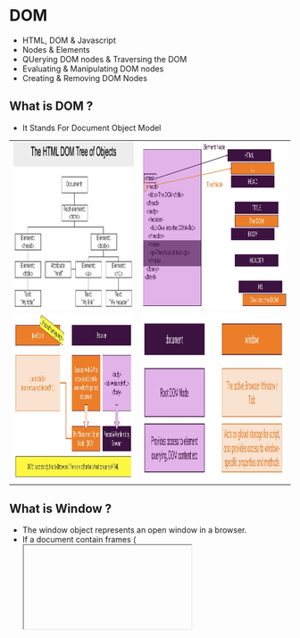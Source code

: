 # DOM
- HTML, DOM & Javascript
- Nodes & Elements
- QUerying DOM nodes & Traversing the DOM
- Evaluating & Manipulating DOM nodes
- Creating & Removing DOM Nodes
  
## What is DOM ?
- It Stands For Document Object Model
<table>
<tr>
<td>
  <img src="https://github.com/spdobest/JavaScriptUdemy/blob/master/ReadMe/images/DOM_TreeStructure.png" width="500" height="300" /> 
 </td>
<td>
<img src="https://github.com/spdobest/JavaScriptUdemy/blob/master/ReadMe/images/documentTreeStructure.png" width="600" height="300" />
</td>
</tr>
  <tr>
<td>
  <img src="https://github.com/spdobest/JavaScriptUdemy/blob/master/ReadMe/images/domPageLoading.png" width="500" height="300" /> 
 </td>
<td>
<img src="https://github.com/spdobest/JavaScriptUdemy/blob/master/ReadMe/images/documentsAndElementsInDom.png" width="500" height="300" />
</td>
</tr>
</table>  

## What is Window ?
- The window object represents an open window in a browser.
- If a document contain frames (<iframe> tags), the browser creates one window object for the HTML document, and one additional window object for each frame.
- Window contain other elements like document.

## What is Document ?
- The document object represents your web page.
- If you want to access any element in an HTML page, you always start with accessing the document object.
- Below are some examples of how you can use the document object to access and manipulate HTML.
- After loading any webpage, go to console, type document, you will see all the variables stored in the document object.
- Now type ```console.dir(document);``` inthe console of the webpage.
- Now you can print the each element like this ```console.dir($0);```. It will print the first node in document

## Querying Element
- DOM nodes are just Javascript objects in the end - i.e reference values
- These values returns Object References.
- type in console ```document.getElementById('id');``` it will print elements details in console
- Now Type in console ```console.dir(`document.getElementById('id'));``` it will print the element object details
- You can store the element object in any constant and do the operation in console.
- By using the querySelector, you can list down all the elements with the id and you can manipulate the data in html page without loading the page again
- 
- **querySelector('.id'), querySelectorAll('id') getElementById('id')**
<table>
<tr>
<td>
  <img src="https://github.com/spdobest/JavaScriptUdemy/blob/master/ReadMe/images/queryElementExample.png" width="500" height="300" /> 
 </td>
<td>
<img src="https://github.com/spdobest/JavaScriptUdemy/blob/master/ReadMe/images/NodesAndQuery.png" width="600" height="300" />
</td>
</tr>
</table  

- **SOME OF THE NOTES ON NODE QUERY METHODS**
- Here's a summary of the various methods you got to reach out to DOM elements (note: you can only query for element nodes).
- Besides the below query methods, you also got these special properties on the document object to select parts of the document:
- **document.body** => Selects the <body> element node   
- **document.head** => Selects the <head> element node.
- **document.documentElement** => Selects the <html> element node 
- **QUERY METHODS** 
  - **document.querySelector(<CSS selector>);**
  - Takes any CSS selector (e.g. '#some-id', '.some-class' or 'div p.some-class') and returns the first (!) matching element in the DOM. Returns null if no matching element could be found.
  - More information: https://developer.mozilla.org/en-US/docs/Web/API/Document/querySelector
  
  - **document.getElementById(<ID>);**
  - Takes an ID (without #, just the id name) and returns the element that has this id. Since the same ID shouldn't occur more than once on your page, it'll always return exactly that one element. Returns null if no element with the specified ID could be found.
  - More information: https://developer.mozilla.org/en-US/docs/Web/API/Document/getElementById

  - **document.querySelectorAll(<CSS selector>);**
  - Takes any CSS selector (e.g. '#some-id', '.some-class' or 'div p.some-class') and returns all matching elements in the DOM as a static (non-live) NodeList. Returns and empty NodeList if no matching element could be found.
  - More information: https://developer.mozilla.org/en-US/docs/Web/API/Document/querySelectorAll
  
  - **document.getElementsByClassName(<CSS CLASS>);**
  - Takes a CSS class g (e.g. 'some-class') and returns a live HTMLCollection of matched elements in your DOM. Returns an empty HTMLCollection if not matching elements were found.
  - More information: https://developer.mozilla.org/en-US/docs/Web/API/Document/getElementsByClassName
  
  - **document.getElementsByTagName(<HTML TAG>);**
  - Takes an HTML tag (e.g. 'p') and returns a live HTMLCollection of matched elements in your DOM. Returns an empty HTMLCollection if not matching elements were found.
  - More information: https://developer.mozilla.org/en-US/docs/Web/API/Element/getElementsByTagName
  - There also is the getElementsByName() method which really isn't used commonly (https://developer.mozilla.org/en-US/docs/Web/API/Document/getElementsByName).
  
## Selecting Element in DOM
- By using the document.querySelector('.id') - you will get list of elements in the console
- document.querySelector('.id')
- document.querySelector('ul li:first-of-type')
## Exploring and Changing DOM properties 
- Search mdn h1 element and select the first link
<img src="https://github.com/spdobest/JavaScriptUdemy/blob/master/ReadMe/images/evaluatingElementId.png" width="500" height="300" />  

- Look at the below example, how to change the content of the elements
- h1.style.color = 'red'
- h1.style.backgroundColor = 'black'
- **NOTE : How to know which properties are available**
- Just type ```console.dir(h1);```
- For More details Follow **https://developer.mozilla.org/en-US/docs/Web/API/HTMLHeadingElement**

- <img src="https://github.com/spdobest/JavaScriptUdemy/blob/master/ReadMe/images/changeElementCOntent.png" width="500" height="300" />  

## Attributes and Properties
- Attribute name is not same as property, both are different
- You can change the attribute by using this ```input.setAttribute('value','Some Other property');```

<img src="https://github.com/spdobest/JavaScriptUdemy/blob/master/ReadMe/images/attributesVsProperties.png" width="500" height="300" />  

## Selecting Multiple Elements
- document.querySelector('.id')
- document.querySelector('#id') : It will select the element with id as id
- document.querySelector('id')
- 
```
    const liItems = document.querySelector('li');
    for(const item of liItems){
      console.dir(item);
    }
```
- **Difference between document.querySelector('#someId') and document.getElementById('someId')
    - QuerySelector uses a CSS selector and can match ANY elements( depending on provided selector)
    - getElementById looks only for the ID
- **ASSIGNMENT**
    - Which challenges did you face, how did you overcome them?
    - Side-note: DON'T share your code, only share your thoughts. Compare your code to mine (solution video + attached code).
- const alLis =  document.querySelectorAll(li)
- allLis will contains all li node element in the document
```
    const listItemElements = document.getElementsByTagName(li);
    for( const liElement of listItemElements){
        console.dir(liElement);
    }
```
- How to chenga the property of an Element
```
    const h1 = document.getElementById('id');
    h1.textContent = 'Hello New Text!';
    h1.style.color = 'white';
    h1.style.backgroundColor = 'black';
    
```  
## DOM Assignment
- Select this task atleast in 2 different ways and change the background color to black and text color to white
- Change the document title (<head> title</head>) to Assignment solved. Use 2 different way to get access to the <title> element via querySelector on Document and querySelector on  the certain property field in the document
- Select h1 element on this page and change the text to Assignment Solved!.

## DOM Traversal
<img src="https://github.com/spdobest/JavaScriptUdemy/blob/master/ReadMe/images/traversingChildNodeStructure.png" width="500" height="300" /> 
 
## Traversing Child Node
- For more details follor **https://www.digitalocean.com/community/tutorials/how-to-traverse-the-dom**
<img src="https://github.com/spdobest/JavaScriptUdemy/blob/master/ReadMe/images/traversingChildStruucture1.png" width="600" height="300" />
```
<html>
<head> <title> My title</title> </head>
<body>
  <header> <h1 id="main-title">My Title</h1></header>
  <ul>
    <li class="listItem"> List Item1</li>
    <li class="listItem"> List Item2</li>
    <li class="listItem"> List Item3</li>
  </ul>  
  <input type="text" value="default text"/>
</body>
</html>
```
- **document.querySelector('li');** - it will select the first <li> node
- We can select the list of li nodes by this  document.querySelector('.listItem')
- ANother way to access all the li elements

```
  const ul = document.querySelector('ul');
  ul.children // it will print all the li node under ul
  // for first li item
  ul.children[0]
```
- ul.children - it will print all the child element nodes not the text nodes(space at the left of the node). In this white space ommited from the data in console.
- ul.childNodes- It will show the white space at the left side of the node in data field in browser console.
- ul.lastChildElement
- ul.lastChild

## Using Parent Node and Parent Element
- From child element you can access the parent element as well
- For the above example
- const li = document.querySelector('li');
- console.dir(li); // it will print all the properties
- l**i.parentElement or li.parentNode**
- document.documentElement.parentElement
- document.documentElement.parentNode (it will print #document)
- Now from the **li** i want to access the body. I can get access using document.body, but i want to access using child element
- **li.closest('body');** // it will return the body of the document
- **li.closest('header');** // it will print the header in the document

## Accessing sibling elements
- li.list-item // it will print all the items in the list
- const ul = li.parentElement;
- or without using the child element const ul = document.querySelector('ul');
- ul.previousSibling // it will print the white space as well, whatever defined before the <ul>
- ul.previousElementSibling - It will print the previous element before <ul> tag. In the above example <header> <h1 id="main-title">My Title</h1></header> is the sibling element
- It will pring the header element
- This Is same for next elements as well
  
- **ul.nextSibling and ul.nextElementSibling** 
- const ul = document.body.firstElementChild.nextElementSibling
- const firstLi = ul.firstElementChild
- const header = document.body.firstElementChild
- **NOTE :** Deeply traversal logic will most likely also not yield any performance benefits or even perform worse.
## Styling DOM element
- You can use dom property to style the dom element as well.
- For more details follow this example **https://github.com/spdobest/JavaScriptUdemy/tree/master/src/dom-04-styling**
<img src="https://github.com/spdobest/JavaScriptUdemy/blob/master/ReadMe/images/stylingDomElement.png" width="600" height="300" />

## Creating Element With Javacript
<img src="https://github.com/spdobest/JavaScriptUdemy/blob/master/ReadMe/images/creatingElemtntWithJs.png" width="600" height="300" /> 

## Adding Element vis HTML code
- You can add Element to DOM using console
```
const div = document.querySelector('div');
div.innerHTML = div.innerHTML + '<p> Something Went wrong</p>'
```
- It will add another paragraph to the div 
- If we add html element programmatically , it will reload the page again and render all the elements inside the html page
- So performance wise its not good
- To avoid this problem instead of the above approach, you can use insertAdjecentElement
- For more details follow **https://developer.mozilla.org/en-US/docs/Web/API/Element/insertAdjacentElement**
```
const div = document.querySelector('div');
div.insertAdjacentHTML('beforeend','<p> Something Went wrong</p>');
```
- In this approach, it will not load the whole page, it will only insert the element to div.
## Adding element using createElement()
- Lets consider a html page which have unordered list items
- if you insert li element using the above 2 methods, you cant access the element after adding using query selector
- But using this method we can access the li element added
- Lets create element using createElement
```
const list = document.querySelector('ul');
const newLi = document.createElement('li');
list.appendChild(newLi)
newLi.textContent = 'New List Item'
```
- appendChild will add item at last
- prepend will add element at the first 
- As the newLi element is saved in the console, you can add listener, change the text and mouse over functionality to the element
- This is the advantage of createElement()
<img src="https://github.com/spdobest/JavaScriptUdemy/blob/master/ReadMe/images/creatingAndInsertingElement.png" width="600" height="300" />

## Different methods in create element
- list.lastElementChild.before(newLI)
- list.lastElementChild.after(newLi)
- list.firstElementChild.replaceWith(newLi) // It will replace the first li element inside ul above
- list.append('element',"")
- for more details about before **https://developer.mozilla.org/en-US/docs/Web/API/ChildNode/before**
- For more details about after **https://developer.mozilla.org/en-US/docs/Web/API/ChildNode/after**
## Cloning DOM Nodes
- Lets consider a element which you want to copy that
- cloneNode(boolean) - It needs one boolean parameter
- cloneNode(true) - It will clone all the child node  (Deep Cloning)element as well with content
- cloneNode(false) - It will not copy the child element (Sallow CLoning)
```
const list = document.querySelector('ul')
const newLi = document.createElement('li');
list.lastElementChild.before(newLi)
list.lastElementChildAfter(newLi)
list.firstElementChild.replaceWith(newLi)
const newLi2 = newLi.cloneNode(true)
list.append(newLi,newLi2)
```
## Live Node lists vs Static Node Lists
```
const list = document.querySelector('ul')
const listItems = list.querySelectorAll('li')
listItems // it will print the list of items inside li
- const listItems2 = list.getElementsByTagName('li') // This is the old way of getting list items
```
- In the above code, listItems does not contains the changed or added elements
- But listItems2 will contains all the elements which are added or modified
## Removing Elements
- You can remove elements from the list
```
const list = document.querySelector('ul')
list.remove() // or use the below method
list.parentElement.removeChild(list)

```
- For more details follow **https://developer.mozilla.org/en-US/docs/Web/API/ChildNode/remove**
## Insertion and removal element Summary
<img src="https://github.com/spdobest/JavaScriptUdemy/blob/master/ReadMe/images/addingAndRemovingElement.png" width="600" height="300" />

- There are many ways of creating, inserting, replacing and removing DOM elements - here's a summary of the options you have.
- For browser support, check the provided links and also the "Browser Support" module you find later in the course.
- **Create & Insert**
- You got two main options: Provide an HTML snippet (e.g. via innerHTML) to a valid HTML snippet and let the browser render it OR create a DOM object in JS code and append/ insert it manually. The latter approach has the advantage of giving you direct access to the DOM object (useful for setting its properties or adding event listeners). The downside is that you have to write more code.
- **Adding HTML Code:**
```
const root = document.getElementById('root-el'); // selects something like <div id="root-el">
root.innerHTML = `
    <div>
        <h2>Welcome!</h2>
        <p>This is all create & rendered automatically!</p>
    </div>
`;
```
- **Important:** Any existing content in root is  completely replaced when using innerHTML. If you want to append/ insert HTML code, you can use insertAdjacentHTML instead: **https://developer.mozilla.org/en-US/docs/Web/API/Element/insertAdjacentHTML**
```
const root = document.getElementById('root-el'); // selects something like <div id="root-el">
root.insertAdjacentHTML('afterbegin', `
    <div>
        <h2>Welcome!</h2>
        <p>This is all create & rendered automatically!</p>
    </div>
`);
```
- **Creating & Inserting DOM Objects Manually:**
```
const someParagraph = document.createElement('p'); // creates a "p" element (i.e. a <p> element)
const root = document.getElementById('root-el'); // selects something like <div id="root-el">
root.append(someParagraph);
```
- In this example, we create a paragraph and append it to root - append means that it's inserted at the end of root (i.e. inside of it but AFTER all other child nodes it holds).
- **Insertion Methods:**
- **append()** => https://developer.mozilla.org/en-US/docs/Web/API/ParentNode/append
- Browser support is decent but for IE, appendChild() could be preferred => https://developer.mozilla.org/en-US/docs/Web/API/Node/appendChild
- **prepend()** => https://developer.mozilla.org/en-US/docs/Web/API/ParentNode/prepend
- Browser support is decent but for IE, insertBefore() could be preferred => https://developer.mozilla.org/en-US/docs/Web/API/Node/insertBefore
- **before(), after()** => https://developer.mozilla.org/en-US/docs/Web/API/ChildNode/before & https://developer.mozilla.org/en-US/docs/Web/API/ChildNode/after
- Browser support is okay but IE and Safari don't support it. Consider insertBefore() (https://developer.mozilla.org/en-US/docs/Web/API/Node/insertBefore) or insertAdjacentElement() (https://developer.mozilla.org/en-US/docs/Web/API/Element/insertAdjacentElement) as substitutes.

- **Important** (no matter how you insert elements): Whenever you insert elements, you MOVE the element to that new place if you already inserted it before. It's NOT copied (you can copy an element via someElement.cloneNode(true) though).

- **Replace**
- You can replace elements in the DOM with two main methods:
- **replaceWith()** => https://developer.mozilla.org/en-US/docs/Web/API/ChildNode/replaceWith
- **replaceChild()** => https://developer.mozilla.org/en-US/docs/Web/API/Node/replaceChild
- **replaceWith()** is a bit easier to use and has decent browser support - with IE being the exception. To support that as well, consider using replaceChild().
- **Remove**
- You can remove elements with three main methods:
- someElement.innerHTML = '' => Clears all HTML content of someElement and hence removes any objects rendered in there.
- someElement.remove() => Removes a single element (someElement) from the DOM (https://developer.mozilla.org/en-US/docs/Web/API/ChildNode/remove). Browser support is good, IE again doesn't like it though. Use removeChild (see below) instead.
- someElement.parentNode.removeChild(someElement) =>  Removes the provided child element (NOT the element on which you call it). Provides broad browser support but of course requires a bit more code (https://developer.mozilla.org/en-US/docs/Web/API/Node/removeChild).

- **What about Text Nodes?**
- You can easily create & insert text nodes in one go:
```
someElement.textContent = 'Hi there!';
```
- This creates and inserts the text node with a content of 'Hi there!'
- Want to append to existing text?
```
Just use:
someElement.textContent = someElement.textContent + 'More text!';
```
